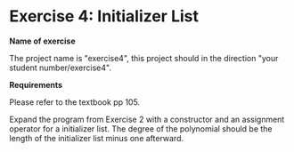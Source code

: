 # Exercise 4: Initializer List
**Name of exercise** 

The project name is "exercise4", this project should in the direction "your student number/exercise4".

**Requirements** 

Please refer to the textbook pp 105.

Expand the program from Exercise 2 with a constructor and an assignment operator for a initializer list. The
degree of the polynomial should be the length of the initializer list minus one afterward.
